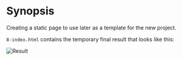 # Synopsis

Creating a static page to use later as a template for the new project.

```8-index.html``` contains the temporary final result that looks like this:

![Result](/web_static/images/Final.png)
